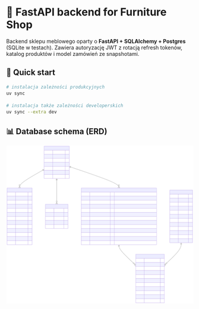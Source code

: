 # 🛒 FastAPI backend for Furniture Shop

Backend sklepu meblowego oparty o **FastAPI + SQLAlchemy + Postgres** (SQLite w testach).
Zawiera autoryzację JWT z rotacją refresh tokenów, katalog produktów i model zamówień ze snapshotami.

## 🚀 Quick start

```bash
# instalacja zależności produkcyjnych
uv sync

# instalacja także zależności developerskich
uv sync --extra dev
```

## 📊 Database schema (ERD)
![ERD](docs/erd.svg)